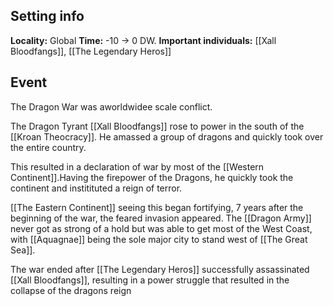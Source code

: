 ## Setting info
**Locality:** Global
**Time:** -10 -> 0 DW.
**Important individuals:**  [[Xall Bloodfangs]], [[The Legendary Heros]]

## Event 

The Dragon War was aworldwidee scale conflict.

The Dragon Tyrant [[Xall Bloodfangs]] rose to power in the south of the [[Kroan Theocracy]]. He amassed a group of dragons and quickly  took over the entire country. 

This resulted in a declaration of war by most of the [[Western Continent]].Having the firepower of the Dragons, he quickly took the continent and institituted a reign of terror.

[[The Eastern Continent]] seeing this began fortifying, 7 years after the beginning of the war, the feared invasion appeared. The [[Dragon Army]] never got as strong of a hold but was able to get most of the West Coast, with [[Aquagnae]] being the sole major city to stand west of [[The Great Sea]].

The war ended after [[The Legendary Heros]] successfully assassinated [[Xall Bloodfangs]], resulting in a power struggle that resulted in the collapse of the dragons reign

